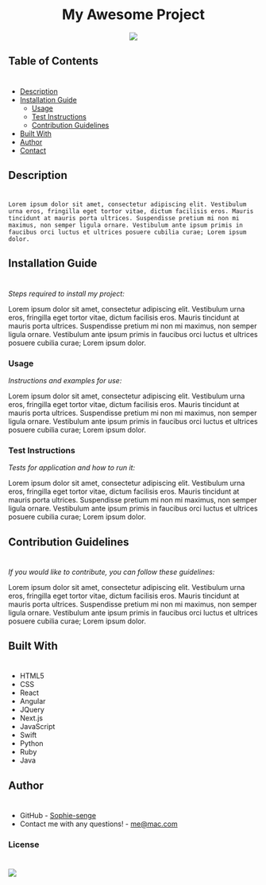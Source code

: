 <h1 align="center">My Awesome Project</h1> 
  
<p align="center"><a href= "https://opensource.org/licenses/MIT">
        <img src="https://img.shields.io/badge/License-MIT-yellow.svg"/></a></p>

## Table of Contents
#
- [Description](#description)
- [Installation Guide](#installation-guide)
  - [Usage](#usage)
  - [Test Instructions](#test-instructions)
  - [Contribution Guidelines](#contribution-guidelines)
- [Built With](#built-with)
- [Author](#author)
- [Contact](#contact)


## Description
 #
```
Lorem ipsum dolor sit amet, consectetur adipiscing elit. Vestibulum urna eros, fringilla eget tortor vitae, dictum facilisis eros. Mauris tincidunt at mauris porta ultrices. Suspendisse pretium mi non mi maximus, non semper ligula ornare. Vestibulum ante ipsum primis in faucibus orci luctus et ultrices posuere cubilia curae; Lorem ipsum dolor.
```
 
## Installation Guide
#
*Steps required to install my project:*

Lorem ipsum dolor sit amet, consectetur adipiscing elit. Vestibulum urna eros, fringilla eget tortor vitae, dictum facilisis eros. Mauris tincidunt at mauris porta ultrices. Suspendisse pretium mi non mi maximus, non semper ligula ornare. Vestibulum ante ipsum primis in faucibus orci luctus et ultrices posuere cubilia curae; Lorem ipsum dolor.

### Usage
*Instructions and examples for use:*

Lorem ipsum dolor sit amet, consectetur adipiscing elit. Vestibulum urna eros, fringilla eget tortor vitae, dictum facilisis eros. Mauris tincidunt at mauris porta ultrices. Suspendisse pretium mi non mi maximus, non semper ligula ornare. Vestibulum ante ipsum primis in faucibus orci luctus et ultrices posuere cubilia curae; Lorem ipsum dolor.

### Test Instructions
*Tests for application and how to run it:*

Lorem ipsum dolor sit amet, consectetur adipiscing elit. Vestibulum urna eros, fringilla eget tortor vitae, dictum facilisis eros. Mauris tincidunt at mauris porta ultrices. Suspendisse pretium mi non mi maximus, non semper ligula ornare. Vestibulum ante ipsum primis in faucibus orci luctus et ultrices posuere cubilia curae; Lorem ipsum dolor.

## Contribution Guidelines
#
*If you would like to contribute, you can follow these guidelines:*

Lorem ipsum dolor sit amet, consectetur adipiscing elit. Vestibulum urna eros, fringilla eget tortor vitae, dictum facilisis eros. Mauris tincidunt at mauris porta ultrices. Suspendisse pretium mi non mi maximus, non semper ligula ornare. Vestibulum ante ipsum primis in faucibus orci luctus et ultrices posuere cubilia curae; Lorem ipsum dolor.

## Built With
#
- HTML5
- CSS
- React
- Angular
- JQuery
- Next.js
- JavaScript
- Swift
- Python
- Ruby
- Java


## Author
#
- GitHub - [Sophie-senge](https://github.com/Sophie-senge)
- Contact me with any questions! - me@mac.com

### License
#
<a href= "https://opensource.org/licenses/MIT">
        <img src="https://img.shields.io/badge/License-MIT-yellow.svg"/></a>

